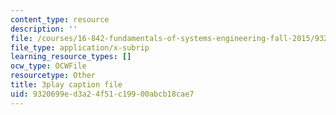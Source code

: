 ```yaml
---
content_type: resource
description: ''
file: /courses/16-842-fundamentals-of-systems-engineering-fall-2015/9320699ed3a24f51c19900abcb18cae7_dv8Dbyfcrd4.srt
file_type: application/x-subrip
learning_resource_types: []
ocw_type: OCWFile
resourcetype: Other
title: 3play caption file
uid: 9320699e-d3a2-4f51-c199-00abcb18cae7
---
```

